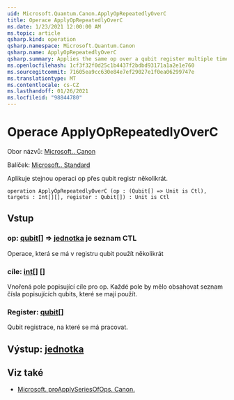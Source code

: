 ```yaml
---
uid: Microsoft.Quantum.Canon.ApplyOpRepeatedlyOverC
title: Operace ApplyOpRepeatedlyOverC
ms.date: 1/23/2021 12:00:00 AM
ms.topic: article
qsharp.kind: operation
qsharp.namespace: Microsoft.Quantum.Canon
qsharp.name: ApplyOpRepeatedlyOverC
qsharp.summary: Applies the same op over a qubit register multiple times.
ms.openlocfilehash: 1cf3f32f0d25c1b4437f2bdbd93171a1a2e1e760
ms.sourcegitcommit: 71605ea9cc630e84e7ef29027e1f0ea06299747e
ms.translationtype: MT
ms.contentlocale: cs-CZ
ms.lasthandoff: 01/26/2021
ms.locfileid: "98844780"
---
```

# <a name="applyoprepeatedlyoverc-operation"></a>Operace ApplyOpRepeatedlyOverC

Obor názvů: [Microsoft.. Canon](xref:Microsoft.Quantum.Canon)

Balíček: [Microsoft.. Standard](https://nuget.org/packages/Microsoft.Quantum.Standard)


Aplikuje stejnou operaci op přes qubit registr několikrát.

```qsharp
operation ApplyOpRepeatedlyOverC (op : (Qubit[] => Unit is Ctl), targets : Int[][], register : Qubit[]) : Unit is Ctl
```


## <a name="input"></a>Vstup

### <a name="op--qubit--unit--is-ctl"></a>op: [qubit](xref:microsoft.quantum.lang-ref.qubit)[] => [jednotka](xref:microsoft.quantum.lang-ref.unit)  je seznam CTL

Operace, která se má v registru qubit použít několikrát


### <a name="targets--int"></a>cíle: [int](xref:microsoft.quantum.lang-ref.int)[] []

Vnořená pole popisující cíle pro op. Každé pole by mělo obsahovat seznam čísla popisujících qubits, které se mají použít.


### <a name="register--qubit"></a>Register: [qubit](xref:microsoft.quantum.lang-ref.qubit)[]

Qubit registrace, na které se má pracovat.



## <a name="output--unit"></a>Výstup: [jednotka](xref:microsoft.quantum.lang-ref.unit)



## <a name="see-also"></a>Viz také

- [Microsoft. proApplySeriesOfOps. Canon.](xref:Microsoft.Quantum.Canon.ApplySeriesOfOps)